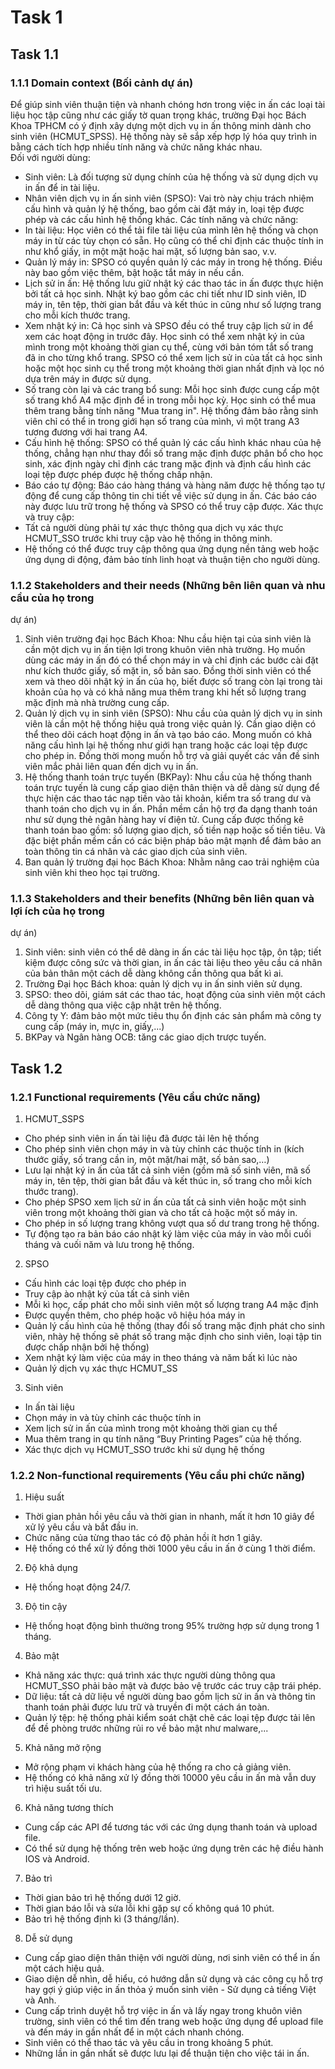 # Task 1
## Task 1.1 
### 1.1.1 Domain context (Bối cảnh dự án) 
Để giúp sinh viên thuận tiện và nhanh chóng hơn trong việc in ấn các loại tài liệu học tập cũng như các giấy tờ quan trọng khác, trường Đại học Bách Khoa TPHCM có ý định xây dựng một dịch vụ in ấn thông minh dành cho sinh viên (HCMUT_SPSS). Hệ thống này sẽ sắp xếp hợp lý hóa quy trình in bằng cách tích hợp nhiều tính năng và chức năng khác nhau.  
Đối với người dùng: 
-	Sinh viên: Là đối tượng sử dụng chính của hệ thống và sử dụng dịch vụ in ấn để in tài liệu. 
-	Nhân viên dịch vụ in ấn sinh viên (SPSO): Vai trò này chịu trách nhiệm cấu hình và quản lý hệ thống, bao gồm cài đặt máy in, loại tệp được phép và các cấu hình hệ thống khác. 
Các tính năng và chức năng: 
-	In tài liệu: Học viên có thể tải file tài liệu của mình lên hệ thống và chọn máy in từ các tùy chọn có sẵn. Họ cũng có thể chỉ định các thuộc tính in như khổ giấy, in một mặt hoặc hai mặt, số lượng bản sao, v.v. 
-	Quản lý máy in: SPSO có quyền quản lý các máy in trong hệ thống. Điều này bao gồm việc thêm, bật hoặc tắt máy in nếu cần. 
-	Lịch sử in ấn: Hệ thống lưu giữ nhật ký các thao tác in ấn được thực hiện bởi tất cả học sinh. Nhật ký bao gồm các chi tiết như ID sinh viên, ID máy in, tên tệp, thời gian bắt đầu và kết thúc in cũng như số lượng trang cho mỗi kích thước trang. 
-	Xem nhật ký in: Cả học sinh và SPSO đều có thể truy cập lịch sử in để xem các hoạt động in trước đây. Học sinh có thể xem nhật ký in của mình trong một khoảng thời gian cụ thể, cùng với bản tóm tắt số trang đã in cho từng khổ trang. SPSO có thể xem lịch sử in của tất cả học sinh hoặc một học sinh cụ thể trong một khoảng thời gian nhất định và lọc nó dựa trên máy in được sử dụng. 
-	Số trang còn lại và các trang bổ sung: Mỗi học sinh được cung cấp một số trang khổ A4 mặc định để in trong mỗi học kỳ. Học sinh có thể mua thêm trang bằng tính năng "Mua trang in". Hệ thống đảm bảo rằng sinh viên chỉ có thể in trong giới hạn số trang của mình, vì một trang A3 tương đương với hai trang A4. 
-	Cấu hình hệ thống: SPSO có thể quản lý các cấu hình khác nhau của hệ thống, chẳng hạn như thay đổi số trang mặc định được phân bổ cho học sinh, xác định ngày chỉ định các trang mặc định và định cấu hình các loại tệp được phép được hệ thống chấp nhận. 
-	Báo cáo tự động: Báo cáo hàng tháng và hàng năm được hệ thống tạo tự động để cung cấp thông tin chi tiết về việc sử dụng in ấn. Các báo cáo này được lưu trữ trong hệ thống và SPSO có thể truy cập được. 
Xác thực và truy cập: 
-	Tất cả người dùng phải tự xác thực thông qua dịch vụ xác thực HCMUT_SSO trước khi truy cập vào hệ thống in thông minh. 
-	Hệ thống có thể được truy cập thông qua ứng dụng nền tảng web hoặc ứng dụng di động, đảm bảo tính linh hoạt và thuận tiện cho người dùng. 
### 1.1.2 Stakeholders and their needs (Những bên liên quan và nhu cầu của họ trong 
dự án) 
1.	Sinh viên trường đại học Bách Khoa: Nhu cầu hiện tại của sinh viên là cần một dịch vụ in ấn tiện lợi trong khuôn viên nhà trường. Họ muốn dùng các máy in ấn đó có thể chọn máy in và chỉ định các bước cài đặt như kích thước giấy, số mặt in, số bản sao. Đồng thời sinh viên có thể xem và theo dõi nhật ký in ấn của họ, biết được số trang còn lại trong tài khoản của họ và có khả năng mua thêm trang khi hết số lượng trang mặc định mà nhà trường cung cấp. 
2.	Quản lý dịch vụ in sinh viên (SPSO): Nhu cầu của quản lý dịch vụ in sinh viên là cần một hệ thống hiệu quả trong việc quản lý. Cần giao diện có thể theo dõi cách hoạt động in ấn và tạo báo cáo. Mong muốn có khả năng cấu hình lại hệ thống như giới hạn trang hoặc các loại tệp được cho phép in. Đồng thời mong muốn hỗ trợ và giải quyết các vấn đề sinh viên mắc phải liên quan đến dịch vụ in ấn. 
3.	Hệ thống thanh toán trực tuyến (BKPay): Nhu cầu của hệ thống thanh toán trực tuyến là cung cấp giao diện thân thiện và dễ dàng sử dụng để thực hiện các thao tác nạp tiền vào tải khoản, kiểm tra số trang dư và thanh toán cho dịch vụ in ấn. Phần mềm cần hộ trợ đa dạng thanh toán như sử dụng thẻ ngân hàng hay ví điện tử. Cung cấp được thống kê thanh toán bao gồm: số lượng giao dịch, số tiền nạp hoặc số tiền tiêu. Và đặc biệt phần mềm cần có các biện pháp bảo mật mạnh để đảm bảo an toàn thông tin cá nhân và các giao dịch của sinh viên.  
4.	Ban quản lý trường đại học Bách Khoa: Nhằm nâng cao trải nghiệm của sinh viên khi theo học tại trường.   
### 1.1.3 Stakeholders and their benefits (Những bên liên quan và lợi ích của họ trong 
dự án) 
1.	Sinh viên: sinh viên có thể dê dàng in ấn các tài liệu học tập, ôn tập; tiết kiệm được công sức và thời gian, in ấn các tài liệu theo yêu cầu cá nhân của bản thân một cách dễ dàng không cần thông qua bất kì ai. 
2.	Trường Đại học Bách khoa: quản lý dịch vụ in ấn sinh viên sử dụng. 
3.	SPSO: theo dõi, giám sát các thao tác, hoạt động của sinh viên một cách dễ dàng thông qua việc cập nhật trên hệ thống. 
4.	Công ty Y: đảm bảo một mức tiêu thụ ổn định các sản phẩm mà công ty cung cấp (máy in, mực in, giấy,...) 
5.	BKPay và Ngân hàng OCB: tăng các giao dịch trược tuyến. 
## Task 1.2  
### 1.2.1 Functional requirements (Yêu cầu chức năng) 
1. HCMUT_SSPS 
-	Cho phép sinh viên in ấn tài liệu đã được tải lên hệ thống 
-	Cho phép sinh viên chọn máy in và tùy chỉnh các thuộc tính in (kích thước giấy, số trang cần in, một mặt/hai mặt, số bản sao,…) 
-	Lưu lại nhật ký in ấn của tất cả sinh viên (gồm mã số sinh viên, mã số máy in, tên tệp, thời gian bắt đầu và kết thúc in, số trang cho mỗi kích thước trang). 
-	Cho phép SPSO xem lịch sử in ấn của tất cả sinh viên hoặc một sinh viên trong một khoảng thời gian và cho tất cả hoặc một số máy in. 
-	Cho phép in số lượng trang không vượt qua số dư trang trong hệ thống. 
-	Tự động tạo ra bản báo cáo nhật ký làm việc của máy in vào mỗi cuối tháng và cuối năm và lưu trong hệ thống.  
2. SPSO 
-	Cấu hình các loại tệp được cho phép in 
-	Truy cập ào nhật ký của tất cả sinh viên 
-	Mỗi kì học, cấp phát cho mỗi sinh viên một số lượng trang A4 mặc định 
-	Được quyền thêm, cho phép hoặc vô hiệu hóa máy in 
-	Quản lý cấu hình của hệ thống (thay đổi số trang mặc định phát cho sinh viên, nhày hệ thống sẽ phát số trang mặc định cho sinh viên, loại tập tin được chấp nhận bởi hệ thống) 
-	Xem nhật ký làm việc của máy in theo tháng và năm bất kì lúc nào  
-	Quản lý dịch vụ xác thực HCMUT_SS 
3. Sinh viên 
-	In ấn tài liệu  
-	Chọn máy in và tùy chỉnh các thuộc tính in 
-	Xem lịch sử in ấn của mình trong một khoảng thời gian cụ thể 
-	Mua thêm trang in qu tính năng “Buy Printing Pages” của hệ thống. 
-	Xác thực dịch vụ HCMUT_SSO trước khi sử dụng hệ thống 
### 1.2.2 Non-functional requirements (Yêu cầu phi chức năng) 
1. Hiệu suất 
-	Thời gian phản hồi yêu cầu và thời gian in nhanh, mất ít hơn 10 giây để xử lý yêu cầu và bắt đầu in. 
-	Chức năng của từng thao tác có độ phản hồi ít hơn 1 giây. 
-	Hệ thống có thể xử lý đồng thời 1000 yêu cầu in ấn ở cùng 1 thời điểm. 
2. Độ khả dụng 
- Hệ thống hoạt động 24/7. 
3. Độ tin cậy 
- Hệ thống hoạt động bình thường trong 95% trường hợp sử dụng trong 1 tháng. 
4. Bảo mật 
-	Khả năng xác thực: quá trình xác thực người dùng thông qua HCMUT_SSO phải bảo mật và được bảo vệ trước các truy cập trái phép. 
-	Dữ liệu: tất cả dữ liệu về người dùng bao gồm lịch sử in ấn và thông tin thanh toán phải được lưu trữ và truyền đi một cách án toàn. 
-	Quản lý tệp: hệ thống phải kiểm soát chặt chẽ các loại tệp được tải lên để đề phòng trước những rủi ro về bảo mật như malware,... 
5. Khả năng mở rộng 
-	Mở rộng phạm vi khách hàng của hệ thống ra cho cả giảng viên. 
-	Hệ thống có khả năng xử lý đồng thời 10000 yêu cầu in ấn mà vẫn duy trì hiệu suất tối ưu. 
6. Khả năng tương thích 
-	Cung cấp các API để tương tác với các ứng dụng thanh toán và upload file. 
-	Có thể sử dụng hệ thống trên web hoặc ứng dụng trên các hệ điều hành IOS và Android. 
7. Bảo trì 
-	Thời gian bảo trì hệ thống dưới 12 giờ.  
-	Thời gian báo lỗi và sửa lỗi khi gặp sự cố không quá 10 phút. 
-	Bảo trì hệ thống định kì (3 tháng/lần). 
8. Dễ sử dụng 
-	Cung cấp giao diện thân thiện với người dùng, nơi sinh viên có thể in ấn một cách hiệu quả. 
-	Giao diện dễ nhìn, dễ hiểu, có hướng dẫn sử dụng và các công cụ hỗ trợ hay gợi ý giúp việc in ấn thỏa ý muốn sinh viên - Sử dụng cả tiếng Việt và Anh. 
-	Cung cấp trình duyệt hỗ trợ việc in ấn và lấy ngay trong khuôn viên trường, sinh viên có thể tìm đến trang web hoặc ứng dụng để upload file và đến máy in gần nhất để in một cách nhanh chóng.  
-	Sinh viên có thể thao tác và yêu cầu in trong khoảng 5 phút. 
-	Những lần in gần nhất sẽ được lưu lại để thuận tiện cho việc tái in ấn. 
